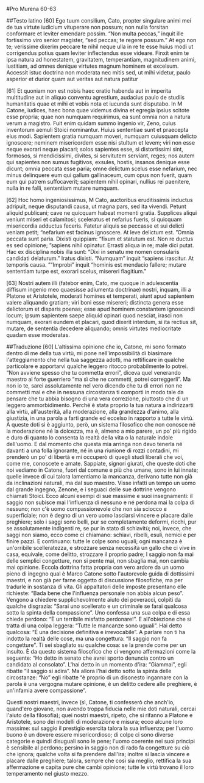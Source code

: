 #Pro Murena 60-63

##Testo latino
[60] Ego tuum consilium, Cato, propter singulare animi mei de tua virtute iudicium vituperare non possum; non nulla forsitan conformare et leviter emendare possim. “Non multa peccas,” inquit ille fortissimo viro senior magister, “sed peccas; te regere possum.” At ego non te; verissime dixerim peccare te nihil neque ulla in re te esse huius modi ut corrigendus potius quam leviter inflectendus esse videare. Finxit enim te ipsa natura ad honestatem, gravitatem, temperantiam, magnitudinem animi, iustitiam, ad omnes denique virtutes magnum hominem et excelsum. Accessit istuc doctrina non moderata nec mitis sed, ut mihi videtur, paulo asperior et durior quam aut veritas aut natura patitur

[61] Et quoniam non est nobis haec oratio habenda aut in imperita multitudine aut in aliquo conventu agrestium, audacius paulo de studiis humanitatis quae et mihi et vobis nota et iucunda sunt disputabo. In M Catone, iudices, haec bona quae videmus divina et egregia ipsius scitote esse propria; quae non numquam requirimus, ea sunt omnia non a natura verum a magistro. Fuit enim quidam summo ingenio vir, Zeno, cuius inventorum aemuli Stoici nominantur. Huius sententiae sunt et praecepta eius modi. Sapientem gratia numquam moveri, numquam cuiusquam delicto ignoscere; neminem misericordem esse nisi stultum et levem; viri non esse neque exorari neque placari; solos sapientes esse, si distortissimi sint, formosos, si mendicissimi, divites, si servitutem serviant, reges; nos autem qui sapientes non sumus fugitivos, exsules, hostis, insanos denique esse dicunt; omnia peccata esse paria; omne delictum scelus esse nefarium, nec minus delinquere eum qui gallum gallinaceum, cum opus non fuerit, quam eum qui patrem suffocaverit; sapientem nihil opinari, nullius rei paenitere, nulla in re falli, sententiam mutare numquam.

[62] Hoc homo ingeniosissimus, M Cato, auctoribus eruditissimis inductus adripuit, neque disputandi causa, ut magna pars, sed ita vivendi. Petunt aliquid publicani; cave ne quicquam habeat momenti gratia. Supplices aliqui veniunt miseri et calamitosi; sceleratus et nefarius fueris, si quicquam misericordia adductus feceris. Fatetur aliquis se peccasse et sui delicti veniam petit; “nefarium est facinus ignoscere. At leve delictum est. ”Omnia peccata sunt paria. Dixisti quippiam: “fixum et statutum est. Non re ductus es sed opinione; ”sapiens nihil opinatur. Errasti aliqua in re; male dici putat. Hac ex disciplina nobis illa sunt: “Dixi in senatu me nomen consularis candidati delaturum.” Iratus dixisti. “Numquam” inquit “sapiens irascitur. At temporis causa. ”“Improbi” inquit “hominis est mendacio fallere; mutare sententiam turpe est, exorari scelus, misereri flagitium.”

[63] Nostri autem illi (fatebor enim, Cato, me quoque in adulescentia diffisum ingenio meo quaesisse adiumenta doctrinae) nostri, inquam, illi a Platone et Aristotele, moderati homines et temperati, aiunt apud sapientem valere aliquando gratiam; viri boni esse misereri; distincta genera esse delictorum et disparis poenas; esse apud hominem constantem ignoscendi locum; ipsum sapientem saepe aliquid opinari quod nesciat, irasci non numquam, exorari eundem et placari, quod dixerit interdum, si ita rectius sit, mutare, de sententia decedere aliquando; omnis virtutes mediocritate quadam esse moderatas.

##Traduzione
[60] L'altissima opinione che io, Catone, mi sono formato dentro di me della tua virtù, mi pone nell'impossibilità di biasimare l'atteggiamento che nella tua saggezza adotti, ma rettificare in qualche particolare e apportarvi qualche leggero ritocco probabilmente lo potrei. “Non avviene spesso che tu commetta errori”, diceva quel venerando maestro al forte guerriero “ma sì che ne commetti, potrei correggerli”. Ma non io te, sarei assolutamente nel vero dicendo che tu di errori non ne commetti mai e che in nessuna circostanza ti comporti in modo tale da pensare che tu abbia bisogno di una vera correzione, piuttosto che di un leggero ammorbidimento. Perché è stata proprio la tua natura a indirizzarti alla virtù, all'austerità, alla moderazione, alla grandezza d'animo, alla giustizia, in una parola a farti grande ed eccelso in rapporto a tutte le virtù. A queste doti si è aggiunto, però, un sistema filosofico che non conosce né la moderazione né la dolcezza, ma è, almeno a mio parere, un po' più rigido e duro di quanto lo consenta la realtà della vita o la naturale indole dell'uomo. E dal momento che questa mia arringa non devo tenerla né davanti a una folla ignorante, né in una riunione di rozzi contadini, mi prenderò un po' di libertà e mi occuperò di quegli studi liberali che voi, come me, conoscete e amate. Sappiate, signori giurati, che queste doti che noi vediamo in Catone, fuori dal comune e più che umane, sono in lui innate; quelle invece di cui talora lamentiamo la mancanza, derivano tutte non già da inclinazioni naturali, ma dal suo maestro. Visse infatti un tempo un uomo dal grande ingegno, Zenone, e i seguaci delle sue dottrine vengono chiamati Stoici. Ecco alcuni esempi di sue massime e suoi insegnamenti: il saggio non subisce mai l'influenza di nessuno e né perdona mai la colpa di nessuno; non c'è uomo compassionevole che non sia sciocco e superficiale; non è degno di un vero uomo lasciarsi vincere e placare dalle preghiere; solo i saggi sono belli, pur se completamente deformi, ricchi, pur se assolutamente indigenti re, se pur in stato di schiavitù; noi, invece, che saggi non siamo, ecco come ci chiamano: schiavi, ribelli, esuli, nemici e per finire pazzi. E continuano: tutte le colpe sono uguali; ogni mancanza è un'orribile scelleratezza, e strozzare senza necessità un gallo che ci vive in casa, equivale, come delitto, strozzare il proprio padre; l saggio non fa mai delle semplici congetture, non si pente mai, non sbaglia mai, non cambia mai opinione.
Eccola dottrina fatta propria con vero ardore da un uomo pieno di ingegno qual è Marco Catone sotto l'autorevole guida di dottissimi maestri, e non già per farne oggetto di discussione filosofiche, ma per tradurle in sostanza di vita. Gli appaltatori delle imposte presentano elle richieste: “Bada bene che l'influenza personale non abbia alcun peso”. Vengono a chiedere supplichevolmente aiuto dei poveracci, colpiti da qualche disgrazia: “Sarai uno scellerato e un criminale se farai qualcosa sotto la spinta della compassione”. Uno confessa una sua colpa e di essa chiede perdono: “È un terribile misfatto perdonare!”. E all'obiezione che si tratta di una colpa leggera: “Tutte le mancanze sono uguali”. Hai detto qualcosa: “È una decisione definitiva e irrevocabile”. A parlare non ti ha indotto la realtà delle cose, ma una congettura: “Il saggio non fa congetture”. Ti sei sbagliato su qualche cosa: se la prende come per un insulto. È da questo sistema filosofico che ci vengono affermazioni come la seguente: “Ho detto in senato che avrei sporto denuncia contro un candidato al consolato”. L'hai detto in un momento d'ira: “Giammai”, egli ribatte “il saggio si adira”. Ma allora l'hai detto sotto la spinta delle circostanze: “No” egli ribatte “è proprio di un disonesto ingannare con la parola è una vergogna mutare opinione, è un delitto cedere alle preghiere, è un'infamia avere compassione”.

Questi nostri maestri, invece (sì, Catone, ti confesserò che anch'io, quand'ero giovane, non avendo troppa fiducia nelle mie doti naturali, cercai l'aiuto della filosofia); quei nostri maestri, ripeto, che si rifanno a Platone e Aristotele, sono dei modelli di moderazione e misura; ecco alcune loro massime: sul saggio il prestigio esercita talora la sua influenza; per l'uomo buono è un dovere essere misericordioso; di colpe ci sono diverse categorie e quindi disuguali sono le pene; l'uomo coerente nei suoi principi è sensibile al perdono; persino in saggio non di rado fa congetture su ciò che ignora; qualche volta si fa prendere dall'ira; inoltre si lascia vincere e placare dalle preghiere; talora, sempre che così sia meglio, rettifica la sua affermazione e capita pure che cambi opinione; tutte le virtù trovano il loro temperamento nel giusto mezzo.
